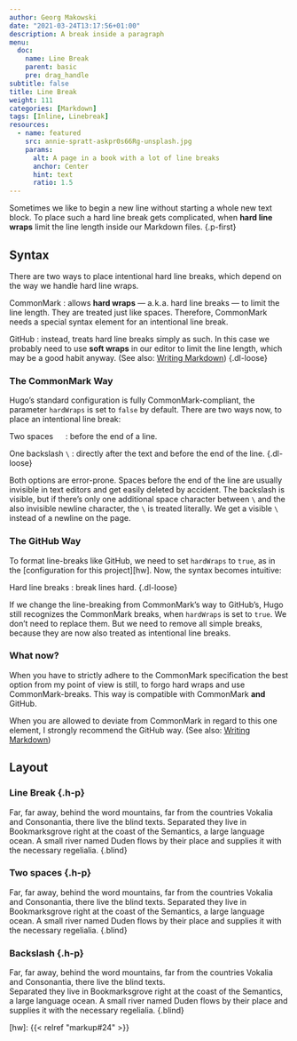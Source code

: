 ```yaml
---
author: Georg Makowski
date: "2021-03-24T13:17:56+01:00"
description: A break inside a paragraph
menu:
  doc:
    name: Line Break
    parent: basic
    pre: drag_handle
subtitle: false
title: Line Break
weight: 111
categories: [Markdown]
tags: [Inline, Linebreak]
resources:
  - name: featured
    src: annie-spratt-askpr0s66Rg-unsplash.jpg
    params:
      alt: A page in a book with a lot of line breaks
      anchor: Center
      hint: text
      ratio: 1.5
---
```


Sometimes we like to begin a new line without starting a whole new text block. To place such a hard line break gets complicated, when **hard line wraps** limit the line length inside our Markdown files.
{.p-first} <!--more-->

## Syntax

There are two ways to place intentional hard line breaks, which depend on the way we handle hard line wraps.

CommonMark
: allows **hard wraps** — a.&hairsp;k.&hairsp;a. hard line breaks — to limit the line length. They are treated just like spaces. Therefore, CommonMark needs a special syntax element for an intentional line break.

GitHub
: instead, treats hard line breaks simply as such. In this case we probably need to use **soft wraps** in our editor to limit the line length, which may be a good habit anyway. (See also: [Writing Markdown][hwl])
{.dl-loose}

### The CommonMark Way

Hugo’s standard configuration is fully CommonMark-compliant, the parameter `hardWraps` is set to `false` by default. There are two ways now, to place an intentional line break:

Two spaces `  `
: before the end of a line.

One backslash `\`
: directly after the text and before the end of the line.
{.dl-loose}

Both options are error-prone. Spaces before the end of the line are usually invisible in text editors and get easily deleted by accident. The backslash is visible, but if there’s only one additional space character between `\` and the also invisible newline character, the `\` is treated literally. We get a visible `\` instead of a newline on the page.

### The GitHub Way

To format line-breaks like GitHub, we need to set `hardWraps` to `true`, as in the [configuration for this project][hw]. Now, the syntax becomes intuitive:

Hard line breaks
: break lines hard.
{.dl-loose}

If we change the line-breaking from CommonMark’s way to GitHub’s, Hugo still recognizes the CommonMark breaks, when `hardWraps` is set to `true`. We don’t need to replace them. But we need to remove all simple breaks, because they are now also treated as intentional line breaks.

### What now?

When you have to strictly adhere to the CommonMark specification the best option from my point of view is still, to forgo hard wraps and use CommonMark-breaks. This way is compatible with CommonMark **and** GitHub.

When you are allowed to deviate from CommonMark in regard to this one element, I strongly recommend the GitHub way. (See also: [Writing Markdown][hwl])

## Layout

### Line Break {.h-p}

Far, far away, behind the word mountains, far from the countries Vokalia and Consonantia, there live the blind texts.
Separated they live in Bookmarksgrove right at the coast of the Semantics, a large language ocean. A small river named Duden flows by their place and supplies it with the necessary regelialia.
{.blind}

### Two spaces {.h-p}
Far, far away, behind the word mountains, far from the countries Vokalia and Consonantia, there live the blind texts.
Separated they live in Bookmarksgrove right at the coast of the Semantics, a large language ocean. A small river named Duden flows by their place and supplies it with the necessary regelialia.
{.blind}

### Backslash {.h-p}
Far, far away, behind the word mountains, far from the countries Vokalia and Consonantia, there live the blind texts.\
Separated they live in Bookmarksgrove right at the coast of the Semantics, a large language ocean. A small river named Duden flows by their place and supplies it with the necessary regelialia.
{.blind}

[hw]: {{< relref "markup#24" >}}

[hwl]: /doc/intro/markdown#wrap
